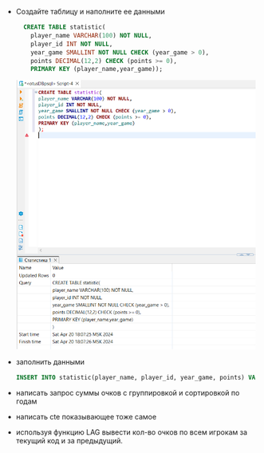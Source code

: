 * Создайте таблицу и наполните ее данными
  ```sql
    CREATE TABLE statistic(
      player_name VARCHAR(100) NOT NULL,
      player_id INT NOT NULL,
      year_game SMALLINT NOT NULL CHECK (year_game > 0),
      points DECIMAL(12,2) CHECK (points >= 0),
      PRIMARY KEY (player_name,year_game));
  ```
  
  ![alt text](https://github.com/AntonKurapov66/OTUS_DB/blob/main/hw_07/img/01_0.PNG)
  
* заполнить данными
  ```sql
  INSERT INTO statistic(player_name, player_id, year_game, points) VALUES ('Mike',1,2018,18), ('Jack',2,2018,14), ('Jackie',3,2018,30), ('Jet',4,2018,30), ('Luke',1,2019,16), ('Mike',2,2019,14), ('Jack',3,2019,15), ('Jackie',4,2019,28), ('Jet',5,2019,25), ('Luke',1,2020,19), ('Mike',2,2020,17), ('Jack',3,2020,18), ('Jackie',4,2020,29), ('Jet',5,2020,27);
  ```
* написать запрос суммы очков с группировкой и сортировкой по годам
* написать cte показывающее тоже самое
* используя функцию LAG вывести кол-во очков по всем игрокам за текущий код и за предыдущий.

